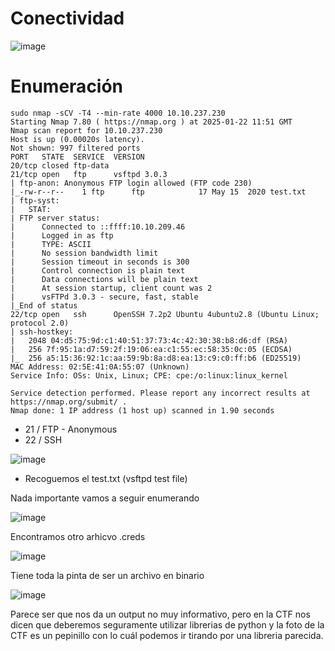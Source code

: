 # Conectividad

![image](https://github.com/user-attachments/assets/e34fa562-5479-4cd4-9745-0412fbda8d81)

# Enumeración

```
sudo nmap -sCV -T4 --min-rate 4000 10.10.237.230
Starting Nmap 7.80 ( https://nmap.org ) at 2025-01-22 11:51 GMT
Nmap scan report for 10.10.237.230
Host is up (0.00020s latency).
Not shown: 997 filtered ports
PORT   STATE  SERVICE  VERSION
20/tcp closed ftp-data
21/tcp open   ftp      vsftpd 3.0.3
| ftp-anon: Anonymous FTP login allowed (FTP code 230)
|_-rw-r--r--    1 ftp      ftp            17 May 15  2020 test.txt
| ftp-syst: 
|   STAT: 
| FTP server status:
|      Connected to ::ffff:10.10.209.46
|      Logged in as ftp
|      TYPE: ASCII
|      No session bandwidth limit
|      Session timeout in seconds is 300
|      Control connection is plain text
|      Data connections will be plain text
|      At session startup, client count was 2
|      vsFTPd 3.0.3 - secure, fast, stable
|_End of status
22/tcp open   ssh      OpenSSH 7.2p2 Ubuntu 4ubuntu2.8 (Ubuntu Linux; protocol 2.0)
| ssh-hostkey: 
|   2048 04:d5:75:9d:c1:40:51:37:73:4c:42:30:38:b8:d6:df (RSA)
|   256 7f:95:1a:d7:59:2f:19:06:ea:c1:55:ec:58:35:0c:05 (ECDSA)
|_  256 a5:15:36:92:1c:aa:59:9b:8a:d8:ea:13:c9:c0:ff:b6 (ED25519)
MAC Address: 02:5E:41:0A:55:07 (Unknown)
Service Info: OSs: Unix, Linux; CPE: cpe:/o:linux:linux_kernel

Service detection performed. Please report any incorrect results at https://nmap.org/submit/ .
Nmap done: 1 IP address (1 host up) scanned in 1.90 seconds
```

- 21 / FTP - Anonymous
- 22 / SSH

![image](https://github.com/user-attachments/assets/85578d42-3ce4-4c4c-bdd1-8a4187d834f8)

- Recoguemos el test.txt (vsftpd test file)

Nada importante vamos a seguir enumerando

![image](https://github.com/user-attachments/assets/39fa7acb-6ffb-4e14-a6ca-832ed0cdfc3e)

Encontramos otro arhicvo .creds

![image](https://github.com/user-attachments/assets/5be720ef-a981-44cd-914a-f6b95be0614b)

Tiene toda la pinta de ser un archivo en binario

![image](https://github.com/user-attachments/assets/3b45d316-cd7c-452f-bf73-1a5846299c3b)

Parece ser que nos da un output no muy informativo, pero en la CTF nos dicen que deberemos seguramente utilizar librerias de python y la foto de la CTF es un pepinillo con lo cuál podemos ir tirando por una libreria parecida.






